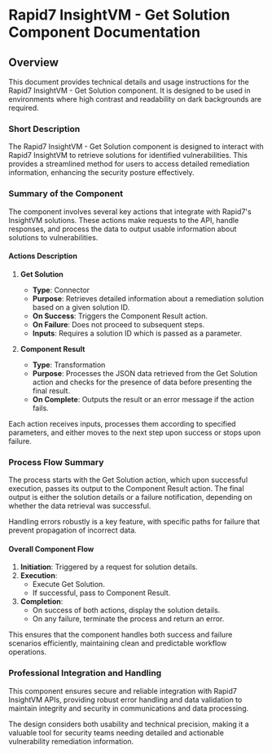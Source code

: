 # Rapid7 InsightVM - Get Solution Component Documentation

## Overview
This document provides technical details and usage instructions for the Rapid7 InsightVM - Get Solution component. It is designed to be used in environments where high contrast and readability on dark backgrounds are required.

### Short Description
The Rapid7 InsightVM - Get Solution component is designed to interact with Rapid7 InsightVM to retrieve solutions for identified vulnerabilities. This provides a streamlined method for users to access detailed remediation information, enhancing the security posture effectively.

### Summary of the Component
The component involves several key actions that integrate with Rapid7's InsightVM solutions. These actions make requests to the API, handle responses, and process the data to output usable information about solutions to vulnerabilities.

#### Actions Description
1. **Get Solution**
   - **Type**: Connector
   - **Purpose**: Retrieves detailed information about a remediation solution based on a given solution ID.
   - **On Success**: Triggers the Component Result action.
   - **On Failure**: Does not proceed to subsequent steps.
   - **Inputs**: Requires a solution ID which is passed as a parameter.

2. **Component Result**
   - **Type**: Transformation
   - **Purpose**: Processes the JSON data retrieved from the Get Solution action and checks for the presence of data before presenting the final result.
   - **On Complete**: Outputs the result or an error message if the action fails.

Each action receives inputs, processes them according to specified parameters, and either moves to the next step upon success or stops upon failure.

### Process Flow Summary
The process starts with the Get Solution action, which upon successful execution, passes its output to the Component Result action. The final output is either the solution details or a failure notification, depending on whether the data retrieval was successful.

Handling errors robustly is a key feature, with specific paths for failure that prevent propagation of incorrect data.

#### Overall Component Flow
1. **Initiation**: Triggered by a request for solution details.
2. **Execution**: 
   - Execute Get Solution.
   - If successful, pass to Component Result.
3. **Completion**:
   - On success of both actions, display the solution details.
   - On any failure, terminate the process and return an error.

This ensures that the component handles both success and failure scenarios efficiently, maintaining clean and predictable workflow operations.

### Professional Integration and Handling
This component ensures secure and reliable integration with Rapid7 InsightVM APIs, providing robust error handling and data validation to maintain integrity and security in communications and data processing.

The design considers both usability and technical precision, making it a valuable tool for security teams needing detailed and actionable vulnerability remediation information.

